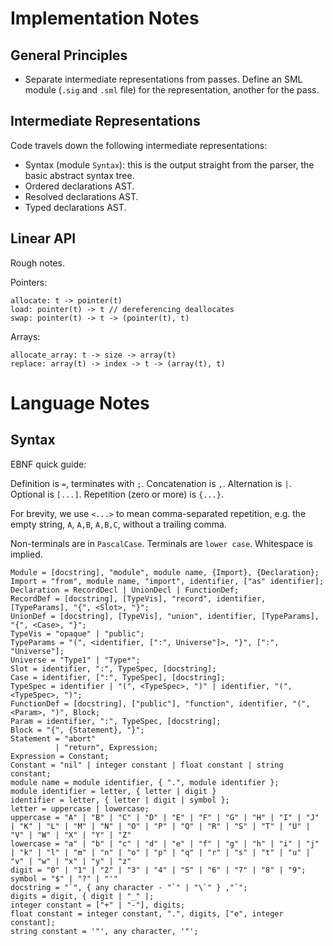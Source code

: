# Implementation Notes

## General Principles

- Separate intermediate representations from passes. Define an SML module
  (`.sig` and `.sml` file) for the representation, another for the pass.

## Intermediate Representations

Code travels down the following intermediate representations:

- Syntax (module `Syntax`): this is the output straight from the parser, the basic abstract
  syntax tree.
- Ordered declarations AST.
- Resolved declarations AST.
- Typed declarations AST.

## Linear API

Rough notes.

Pointers:

```
allocate: t -> pointer(t)
load: pointer(t) -> t // dereferencing deallocates
swap: pointer(t) -> t -> (pointer(t), t)
```

Arrays:

```
allocate_array: t -> size -> array(t)
replace: array(t) -> index -> t -> (array(t), t)
```

# Language Notes

## Syntax

EBNF quick guide:

Definition is `=`, terminates with `;`. Concatenation is `,`. Alternation is
`|`. Optional is `[...]`. Repetition (zero or more) is `{...}`.

For brevity, we use `<...>` to mean comma-separated repetition, e.g. the empty
string, `A`, `A,B`, `A,B,C`, without a trailing comma.

Non-terminals are in `PascalCase`. Terminals are `lower case`. Whitespace is
implied.

```
Module = [docstring], "module", module name, {Import}, {Declaration};
Import = "from", module name, "import", identifier, ["as" identifier];
Declaration = RecordDecl | UnionDecl | FunctionDef;
RecordDef = [docstring], [TypeVis], "record", identifier, [TypeParams], "{", <Slot>, "}";
UnionDef = [docstring], [TypeVis], "union", identifier, [TypeParams], "{", <Case>, "}";
TypeVis = "opaque" | "public";
TypeParams = "(", <identifier, [":", Universe"]>, "}", [":", "Universe"];
Universe = "Type1" | "Type*";
Slot = identifier, ":", TypeSpec, [docstring];
Case = identifier, [":", TypeSpec], [docstring];
TypeSpec = identifier | "(", <TypeSpec>, ")" | identifier, "(", <TypeSpec>, ")";
FunctionDef = [docstring], ["public"], "function", identifier, "(", <Param>, ")", Block;
Param = identifier, ":", TypeSpec, [docstring];
Block = "{", {Statement}, "}";
Statement = "abort"
          | "return", Expression;
Expression = Constant;
Constant = "nil" | integer constant | float constant | string constant;
module name = module identifier, { ".", module identifier };
module identifier = letter, { letter | digit }
identifier = letter, { letter | digit | symbol };
letter = uppercase | lowercase;
uppercase = "A" | "B" | "C" | "D" | "E" | "F" | "G" | "H" | "I" | "J" | "K" | "L" | "M" | "N" | "O" | "P" | "Q" | "R" | "S" | "T" | "U" | "V" | "W" | "X" | "Y" | "Z"
lowercase = "a" | "b" | "c" | "d" | "e" | "f" | "g" | "h" | "i" | "j" | "k" | "l" | "m" | "n" | "o" | "p" | "q" | "r" | "s" | "t" | "u" | "v" | "w" | "x" | "y" | "z"
digit = "0" | "1" | "2" | "3" | "4" | "5" | "6" | "7" | "8" | "9";
symbol = "$" | "?" | "'"
docstring = "`", { any character - "`" | "\`" } ,"`";
digits = digit, { digit | "_" |;
integer constant = ["+" | "-"], digits;
float constant = integer constant, ".", digits, ["e", integer constant];
string constant = '"', any character, '"';
```
